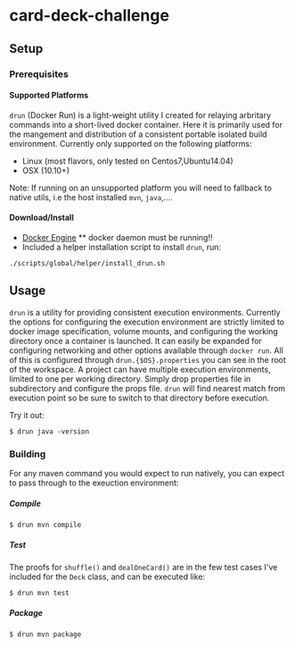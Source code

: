 # card-deck-challenge

## Setup
### Prerequisites

#### Supported Platforms

`drun` (Docker Run) is a light-weight utility I created for relaying arbritary commands into a short-lived docker container. Here it is primarily used for the mangement and distribution of a consistent portable isolated build environment. Currently only supported on the following platforms:

- Linux (most flavors, only tested on Centos7,Ubuntu14.04)
- OSX (10.10+)

Note: If running on an unsupported platform you will need to fallback to native utils, i.e the host installed `mvn`, `java`,....
  
#### Download/Install
* [Docker Engine](https://docs.docker.com/engine/install)
** docker daemon must be running!!
* Included a helper installation script to install `drun`, run:
```
./scripts/global/helper/install_drun.sh 
```

## Usage 

`drun` is a utility for providing consistent execution environments. Currently the options for configuring the execution environment are strictly limited to docker image specification, volume mounts, and configuring the working directory once a container is launched. It can easily be expanded for configuring networking and other options available through `docker run`.  All of this is configured through `drun.{$OS}.properties` you can see in the root of the workspace. A project can have multiple execution environments, limited to one per working directory. Simply drop properties file in subdirectory and configure the props file. `drun` will find nearest match from execution point so be sure to switch to that directory before execution.

Try it out:
```
$ drun java -version
```

### Building

For any maven command you would expect to run natively, you can expect to pass through to the exeuction environment:

##### Compile
```
$ drun mvn compile
```

##### Test

The proofs for `shuffle()` and `dealOneCard()` are in the few test cases I've included for the `Deck` class, and can be executed like: 
```
$ drun mvn test
```

##### Package
```
$ drun mvn package
```




